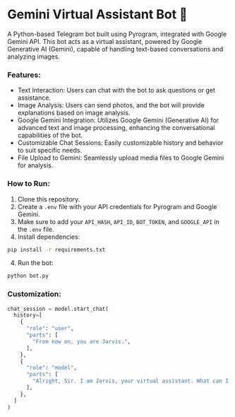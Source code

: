 # Gemini Virtual Assistant Bot 🤖
A Python-based Telegram bot built using Pyrogram, integrated with Google Gemini API. This bot acts as a virtual assistant, powered by Google Generative AI (Gemini), capable of handling text-based conversations and analyzing images.

### Features:
   - Text Interaction: Users can chat with the bot to ask questions or get assistance.
   - Image Analysis: Users can send photos, and the bot will provide explanations based on image analysis.
   - Google Gemini Integration: Utilizes Google Gemini (Generative AI) for advanced text and image processing, enhancing the conversational 
   capabilities of the bot.
   - Customizable Chat Sessions: Easily customizable history and behavior to suit specific needs.
   - File Upload to Gemini: Seamlessly upload media files to Google Gemini for analysis.

### How to Run:
1. Clone this repository.
3. Create a `.env` file with your API credentials for Pyrogram and Google Gemini.
2. Make sure to add your `API_HASH`, `API_ID`, `BOT_TOKEN`, and `GOOGLE_API` in the `.env` file.
4. Install dependencies:
```bash
pip install -r requirements.txt
```
4. Run the bot:
```bash
python bot.py
```

### Customization:
```python
chat_session = model.start_chat(
  history=[
    {
      "role": "user",
      "parts": [
        "From now on, you are Jarvis.",
      ],
    },
    {
      "role": "model",
      "parts": [
        "Alright, Sir. I am Jarvis, your virtual assistant. What can I do for you today?\n",
      ],
    },
  ]
)
```
